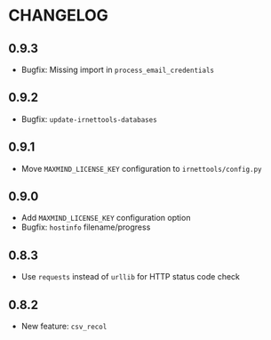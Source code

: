 CHANGELOG
=========

## 0.9.3
- Bugfix: Missing import in `process_email_credentials`

## 0.9.2
- Bugfix: `update-irnettools-databases`

## 0.9.1
- Move `MAXMIND_LICENSE_KEY` configuration to `irnettools/config.py`

## 0.9.0
- Add `MAXMIND_LICENSE_KEY` configuration option
- Bugfix: `hostinfo` filename/progress

## 0.8.3
- Use `requests` instead of `urllib` for HTTP status code check

## 0.8.2
- New feature: `csv_recol`

